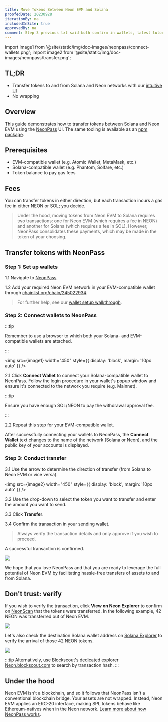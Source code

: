 ```yaml
---
title: Move Tokens Between Neon EVM and Solana
proofedDate: 20230928
iterationBy: na
includedInSite: true
approvedBy: na
comment: Step 3 previous txt said both confirm in wallets, latest tutorial says EVM-compatible, I am assuming that neither is true == and the sending wallet must confirm
---
```


import image1 from '@site/static/img/doc-images/neonpass/connect-wallets.png';
import image2 from '@site/static/img/doc-images/neonpass/transfer.png';

## TL;DR

- Transfer tokens to and from Solana and Neon networks with our [intuitive UI](https://neonpass.live/)
- No wrapping


## Overview
This guide demonstrates how to transfer tokens between Solana and Neon EVM using the [NeonPass](https://neonpass.live/) UI. The same tooling is available as an [npm package](/docs/developing/integrate/neon_transfer).

## Prerequisites

- EVM-compatible wallet (e.g. Atomic Wallet, MetaMask, etc.)
- Solana-compatible wallet (e.g. Phantom, Solfare, etc.) 
- Token balance to pay gas fees

## Fees

You can transfer tokens in either direction, but each transaction incurs a gas fee in either NEON or SOL; you decide. 

> Under the hood, moving tokens from Neon EVM to Solana requires two transactions: one for Neon EVM (which requires a fee in NEON) and another for Solana (which requires a fee in SOL). However, NeonPass consolidates these payments, which may be made in the token of your choosing.

<!-- Retiring this, believe it is out dated in terms of payment

For example, moving tokens from Neon EVM to Solana requires two transactions, one for Neon EVM (which requires a fee in NEON) and another for Solana (which requires a fee in SOL). -->

<!-- is this no longer true -- rather than account required, just wallet required? 
* Have an account on the source network with the necessary token balance. This means that:
  * When transferring from Neon EVM to Solana, make sure your Neon EVM account has enough NEON and the token being moved to complete the transfer and cover the gas fee.
  * When transferring from Solana to Neon EVM, make sure your Solana account has enough SOL and the token being moved to complete the transfer and cover the gas fee.
* Use non-custodial browser-based wallet applications [MetaMask](https://metamask.io/) and [Phantom](https://phantom.app/), which are currently supported by NeonPass.
* Access the NeonPass page using a browser where your wallet applications are attached.

## Tutorial: Moving Tokens From Neon EVM to Solana
The following is an example of transferring NEON tokens from Neon EVM to Solana on Devnet.

-->

## Transfer tokens with NeonPass

### Step 1: Set up wallets

1.1 Navigate to [NeonPass](https://neonpass.live/).

1.2 Add your required Neon EVM network in your EVM-compatible wallet through [chainlist.org/chain/245022934](https://chainlist.org/?chain=245022934&search=Neon+EVM&testnets=true).

> For further help, see our [wallet setup walkthrough](/docs/wallet/metamask_setup).

### Step 2: Connect wallets to NeonPass 

:::tip

Remember to use a browser to which both your Solana- and EVM-compatible wallets are attached.

:::

<img src={image1} width="450" style={{ display: 'block', margin: '10px auto' }} />


2.1 Click **Connect Wallet** to connect your Solana-compatible wallet to NeonPass. Follow the login procedure in your wallet's popup window and ensure it's connected to the network you require (e.g. Mainnet). 

:::tip

Ensure you have enough SOL/NEON to pay the withdrawal approval fee.

:::

2.2 Repeat this step for your EVM-compatible wallet. 

After successfully connecting your wallets to NeonPass, the **Connect Wallet** text changes to the name of the network (Solana or Neon), and the public key of your accounts is displayed.

### Step 3: Conduct transfer

3.1 Use the arrow to determine the direction of transfer (from Solana to Neon EVM or vice versa).

<img src={image2} width="450" style={{ display: 'block', margin: '10px auto' }} />

3.2 Use the drop-down to select the token you want to transfer and enter the amount you want to send.

3.3 Click **Transfer**. 

3.4 Confirm the transaction in your sending wallet.


> Always verify the transaction details and only approve if you wish to proceed. 

A successful transaction is confirmed.

<div className='neon-img-box-600' style={{textAlign: 'center'}}>

![](img/transfer_complete.png)

</div>

We hope that you love NeonPass and that you are ready to leverage the full potential of Neon EVM by facilitating hassle-free transfers of assets to and from Solana. 

## Don't trust: verify

If you wish to verify the transaction, click **View on Neon Explorer** to confirm on [NeonScan](https://neonscan.org) that the tokens were transferred. In the following example, 42 NEON was transferred out of  Neon EVM.

<div className='neon-img-box-600' style={{textAlign: 'center'}}>

![](img/confirmation_transfer_neonscan.png)

</div>

Let's also check the destination Solana wallet address on [Solana Explorer](https://explorer.solana.com/) to verify the arrival of those 42 NEON tokens. 

<div className='neon-img-box-600' style={{textAlign: 'center'}}>

![](img/confirmation_transfer_solana.png)

</div>

:::tip
Alternatively, use Blockscout's dedicated explorer [Neon.blockscout.com](https://neon.blockscout.com) to search by transaction hash.
:::

## Under the hood

Neon EVM isn't a blockchain, and so it follows that NeonPass isn't a conventional blockchain bridge. Your assets are not wrapped. Instead, Neon EVM applies an ERC-20 interface, making SPL tokens behave like Ethereum-natives when in the Neon network. [Learn more about how NeonPass works](/docs/tokens/token-accounts).